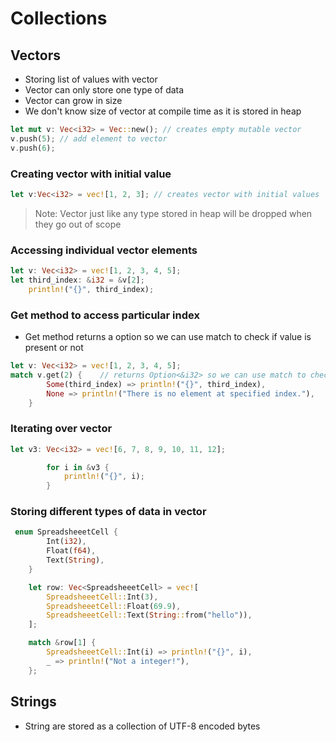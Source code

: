 # Collections

## Vectors

- Storing list of values with vector
- Vector can only store one type of data
- Vector can grow in size
- We don't know size of vector at compile time as it is stored in heap

```rust
let mut v: Vec<i32> = Vec::new(); // creates empty mutable vector
v.push(5); // add element to vector
v.push(6);
```

### Creating vector with initial value

```rust
let v:Vec<i32> = vec![1, 2, 3]; // creates vector with initial values
```

> Note: Vector just like any type stored in heap will be dropped when they go out of scope

### Accessing individual vector elements

```rust
let v: Vec<i32> = vec![1, 2, 3, 4, 5];
let third_index: &i32 = &v[2];
    println!("{}", third_index);
```

### Get method to access particular index

- Get method returns a option so we can use match to check if value is present or not

```rust
let v: Vec<i32> = vec![1, 2, 3, 4, 5];
match v.get(2) {    // returns Option<&i32> so we can use match to check if value is present or not
        Some(third_index) => println!("{}", third_index),
        None => println!("There is no element at specified index."),
    }
```

### Iterating over vector

```rust
let v3: Vec<i32> = vec![6, 7, 8, 9, 10, 11, 12];

        for i in &v3 {
            println!("{}", i);
        }
```

### Storing different types of data in vector

```rust
 enum SpreadsheeetCell {
        Int(i32),
        Float(f64),
        Text(String),
    }

    let row: Vec<SpreadsheeetCell> = vec![
        SpreadsheeetCell::Int(3),
        SpreadsheeetCell::Float(69.9),
        SpreadsheeetCell::Text(String::from("hello")),
    ];

    match &row[1] {
        SpreadsheeetCell::Int(i) => println!("{}", i),
        _ => println!("Not a integer!"),
    };
```

## Strings

- String are stored as a collection of UTF-8 encoded bytes

